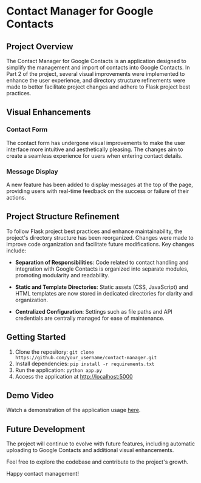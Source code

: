 # Contact Manager for Google Contacts

## Project Overview

The Contact Manager for Google Contacts is an application designed to simplify the management and import of contacts into Google Contacts. In Part 2 of the project, several visual improvements were implemented to enhance the user experience, and directory structure refinements were made to better facilitate project changes and adhere to Flask project best practices.

## Visual Enhancements

### Contact Form

The contact form has undergone visual improvements to make the user interface more intuitive and aesthetically pleasing. The changes aim to create a seamless experience for users when entering contact details.

### Message Display

A new feature has been added to display messages at the top of the page, providing users with real-time feedback on the success or failure of their actions.

## Project Structure Refinement

To follow Flask project best practices and enhance maintainability, the project's directory structure has been reorganized. Changes were made to improve code organization and facilitate future modifications. Key changes include:

- **Separation of Responsibilities**: Code related to contact handling and integration with Google Contacts is organized into separate modules, promoting modularity and readability.

- **Static and Template Directories**: Static assets (CSS, JavaScript) and HTML templates are now stored in dedicated directories for clarity and organization.

- **Centralized Configuration**: Settings such as file paths and API credentials are centrally managed for ease of maintenance.

## Getting Started

1. Clone the repository: `git clone https://github.com/your_username/contact-manager.git`
2. Install dependencies: `pip install -r requirements.txt`
3. Run the application: `python app.py`
4. Access the application at [http://localhost:5000](http://localhost:5000)

## Demo Video

Watch a demonstration of the application usage [here](https://drive.google.com/file/d/1KbE0nb5A4qZ4iAeEpVxbkVnlKY14LsZM/view?usp=drive_link).

## Future Development

The project will continue to evolve with future features, including automatic uploading to Google Contacts and additional visual enhancements.

Feel free to explore the codebase and contribute to the project's growth.

Happy contact management!
